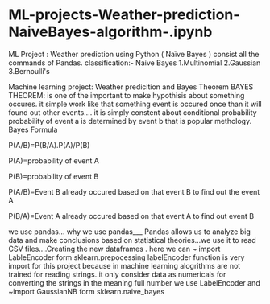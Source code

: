 # ML-projects-Weather-prediction-NaiveBayes-algorithm-.ipynb
ML Project : Weather prediction using Python ( Naïve Bayes ) consist all the commands of Pandas.
classification:-
Naive Bayes
1.Multinomial
2.Gaussian
3.Bernoulli's

Machine learning project: Weather predicition and Bayes Theorem
BAYES THEOREM: is one of the important to make hypothisis about something occures.
it simple work like that something event is occured once than it will found out other events....
it is simply constent about conditional probability
probability of event a is determined by event b that is popular methology.
Bayes Formula

P(A/B)=P(B/A).P(A)/P(B)

P(A)=probability of event A

P(B)=probability of event B

P(A/B)=Event B already occured based on that event B to find out the event A

P(B/A)=Event A already occured based on that event A to find out event B

we use pandas...
why we use pandas___ Pandas allows us to analyze big data and make conclusions based on statistical theories...we use it to read CSV files....Creating the new dataframes .
here we can 
~ import LableEncoder  form sklearn.prepocessing
labelEncoder function is very import for this project because in machine learning alogrithms are not trained for reading strings..it only consider data as numericals  for converting the strings in the meaning full number we use LabelEncoder
and
~import GaussianNB form sklearn.naive_bayes


